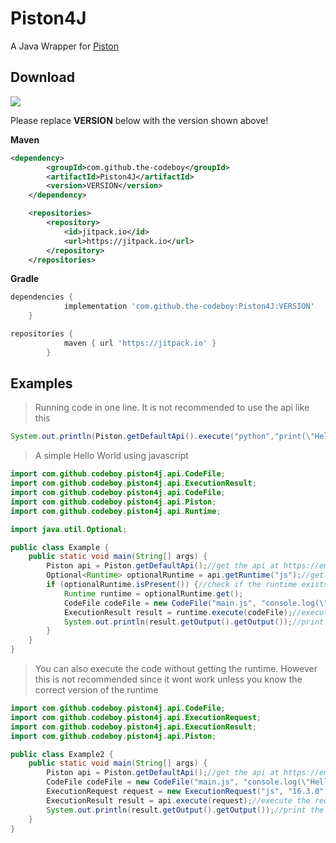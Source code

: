 # Piston4J

A Java Wrapper for [Piston](https://github.com/engineer-man/piston)

## Download

[![](https://jitpack.io/v/the-codeboy/Piston4J.svg)](https://jitpack.io/#the-codeboy/Piston4J)

Please replace **VERSION** below with the version shown above!

**Maven**
```xml
<dependency>
	    <groupId>com.github.the-codeboy</groupId>
	    <artifactId>Piston4J</artifactId>
	    <version>VERSION</version>
	</dependency>
```
```xml
	<repositories>
		<repository>
		    <id>jitpack.io</id>
		    <url>https://jitpack.io</url>
		</repository>
	</repositories>
```

**Gradle**
```gradle
dependencies {
	        implementation 'com.github.the-codeboy:Piston4J:VERSION'
	}

repositories {
			maven { url 'https://jitpack.io' }
		}
```

## Examples

> Running code in one line. It is not recommended to use the api like this
```java
System.out.println(Piston.getDefaultApi().execute("python","print(\"Hello, World!\")").getOutput().getStdout());
```

> A simple Hello World using javascript

```java
import com.github.codeboy.piston4j.api.CodeFile;
import com.github.codeboy.piston4j.api.ExecutionResult;
import com.github.codeboy.piston4j.api.CodeFile;
import com.github.codeboy.piston4j.api.Piston;
import com.github.codeboy.piston4j.api.Runtime;

import java.util.Optional;

public class Example {
    public static void main(String[] args) {
        Piston api = Piston.getDefaultApi();//get the api at https://emkc.org/api/v2/piston
        Optional<Runtime> optionalRuntime = api.getRuntime("js");//get the javascript runtime
        if (optionalRuntime.isPresent()) {//check if the runtime exists
            Runtime runtime = optionalRuntime.get();
            CodeFile codeFile = new CodeFile("main.js", "console.log(\"Hello World!\")");//create the codeFile containing the javascript code
            ExecutionResult result = runtime.execute(codeFile);//execute the codeFile
            System.out.println(result.getOutput().getOutput());//print the result
        }
    }
}

```

> You can also execute the code without getting the runtime. However this is not recommended since it wont work unless you know the correct version of the runtime

```java
import com.github.codeboy.piston4j.api.CodeFile;
import com.github.codeboy.piston4j.api.ExecutionRequest;
import com.github.codeboy.piston4j.api.ExecutionResult;
import com.github.codeboy.piston4j.api.Piston;

public class Example2 {
    public static void main(String[] args) {
        Piston api = Piston.getDefaultApi();//get the api at https://emkc.org/api/v2/piston
        CodeFile codeFile = new CodeFile("main.js", "console.log(\"Hello World!\")");//create the codeFile containing the javascript code
        ExecutionRequest request = new ExecutionRequest("js", "16.3.0", codeFile);//create the request using the codeFile, a language and a version
        ExecutionResult result = api.execute(request);//execute the request
        System.out.println(result.getOutput().getOutput());//print the result
    }
}

```
